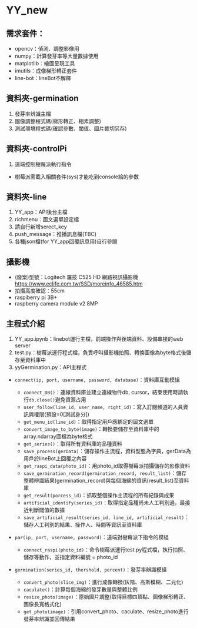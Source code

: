 # YY_new
## 需求套件：
- opencv：偵測、調整影像用
- numpy：計算發芽率等大量數據使用
- matplotlib：繪圖呈現工具
- imutils：成像梯形轉正套件
- line-bot：lineBot不解釋

## 資料夾-germination
1. 發芽率辨識主檔
2. 圖像調整程式碼(梯形轉正、相素調整)
3. 測試環境程式碼(確認參數、閾值、圖片裁切另存)

## 資料夾-controlPi
1. 遠端控制樹莓派執行指令
  - 樹莓派需載入相關套件(sys)才能吃到console給的參數

## 資料夾-line
1. YY_app：API後台主檔
2. richmenu：圖文選單設定檔
3. 請自行新增serect_key
4. push_message：推播訊息檔(TBC)
5. 各種json檔(for YY_app回覆訊息用)自行參閱

## 攝影機
- (廢案)型號：Logitech 羅技 C525 HD 網路視訊攝影機 https://www.eclife.com.tw/SSD/moreinfo_46585.htm
- 拍攝高度確認：55cm
- raspiberry pi 3B+
- raspberry camera module v2 8MP


## 主程式介紹
1. YY_app.ipynb：linebot運行主檔，前端操作與後端資料、設備串接的web server
2. test.py：樹莓派運行程式檔，負責呼叫攝影機拍照、轉換圖像為byte格式後儲存至資料庫中
3. yyGermination.py：API主程式
  - ```connect(ip, port, username, password, database)```：資料庫互動模組
    * ```connect_DB()```：連線資料庫並建立連線物件db, cursor，結束使用時請執行```db.close()```避免資源占用
    * ```user_follow(line_id, user_name, right_id)```：寫入訂閱頻道的人員資訊與權限(預設=0[測試身分])
    * ```get_menu_id(line_id)```：取得指定用戶應綁定的圖文選單
    * ```convert_image_to_byte(image)```：轉換要儲存至資料庫中的array.ndarray圖檔為byte格式
    * ```get_series()```：取得所有資料庫的品種資料
    * ```save_process(gerData)```：儲存操作主流程，資料型態為字典，gerData為用戶於lineBot上回覆之內容
    * ```get_raspi_data(photo_id)```：用photo_id取得樹莓派拍攝儲存的影像資料
    * ```save_germination_record(germination_record, result_list)```：儲存整體辨識結果(germination_record)與每個海綿的資訊(result_list)至資料庫
    * ```get_result(porcess_id)```：抓取整個操作主流程的所有紀錄與成果
    * ```artificial_identify(series_id)```：取得指定品種尚未人工判別過，最接近判斷閾值的數據
    * ```save_artificial_result(series_id, line_id, artificial_result)```：儲存人工判別的結果、操作人、時間等資訊至資料庫
    
  - ```par(ip, port, username, password)```：遠端對樹莓派下指令的模組
    * ```connect_raspi(photo_id)```：命令樹莓派運行test.py程式檔，執行拍照、儲存等動作，並指定資料編號 = photo_id
    
  - ```germination(series_id, thershold, percent)```：發芽率辨識模組
    * ```convert_photo(slice_img)```：進行成像轉換(灰階、高斯模糊、二元化)
    * ```caculate()```：計算每個海綿的發芽數量與整體比例
    * ```resize_photo(image)```：原始圖片調整(取得目標四頂點、圖像梯形轉正、圖像長寬格式化)
    * ```get_photo(image)```：引用convert_photo、caculate、resize_photo進行發芽率辨識並回傳結果
